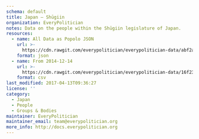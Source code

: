 ```yaml
---
schema: default
title: Japan — Shūgiin
organization: EveryPolitician
notes: Data on the people within the Shūgiin legislature of Japan.
resources:
  - name: All Data as Popolo JSON
    url: >-
      https://cdn.rawgit.com/everypolitician/everypolitician-data/abf2acfe9dc87357f9a490730a82a6fd4226f165/data/Japan/House_of_Representatives/ep-popolo-v1.0.json
    format: json
  - name: From 2014-12-14
    url: >-
      https://cdn.rawgit.com/everypolitician/everypolitician-data/16f2312078ac9901890582f0fcc70d32390fa2c9/data/Japan/House_of_Representatives/term-46.csv
    format: csv
last_modified: 2017-04-13T09:36:27
license: ''
category:
  - Japan
  - People
  - Groups & Bodies
maintainer: EveryPolitician
maintainer_email: team@everypolitician.org
more_info: http://docs.everypolitician.org
---
```

